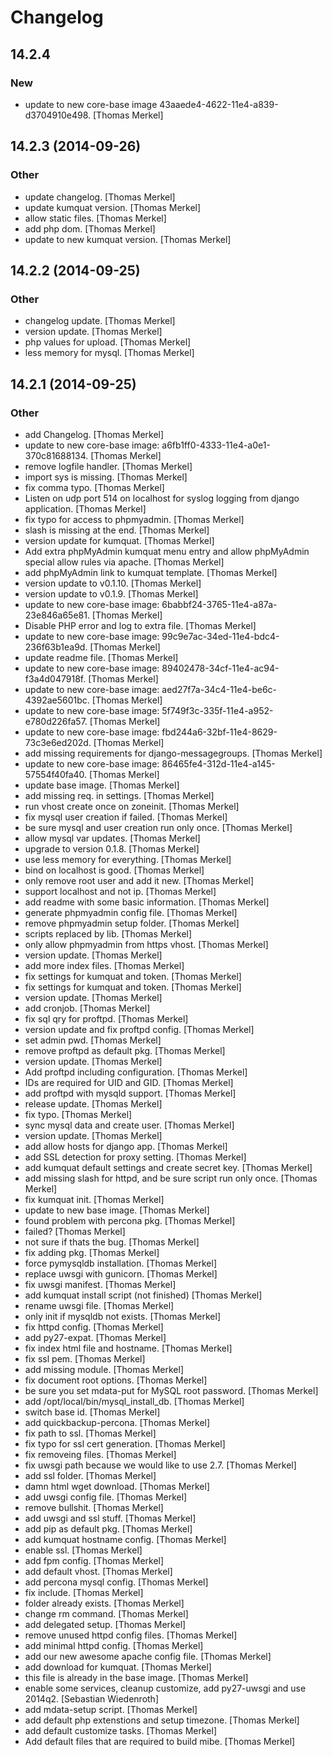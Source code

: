 # Changelog

## 14.2.4

### New

* update to new core-base image 43aaede4-4622-11e4-a839-d3704910e498. [Thomas Merkel]

## 14.2.3 (2014-09-26)

### Other

* update changelog. [Thomas Merkel]
* update kumquat version. [Thomas Merkel]
* allow static files. [Thomas Merkel]
* add php dom. [Thomas Merkel]
* update to new kumquat version. [Thomas Merkel]

## 14.2.2 (2014-09-25)

### Other

* changelog update. [Thomas Merkel]
* version update. [Thomas Merkel]
* php values for upload. [Thomas Merkel]
* less memory for mysql. [Thomas Merkel]

## 14.2.1 (2014-09-25)

### Other

* add Changelog. [Thomas Merkel]
* update to new core-base image: a6fb1ff0-4333-11e4-a0e1-370c81688134. [Thomas Merkel]
* remove logfile handler. [Thomas Merkel]
* import sys is missing. [Thomas Merkel]
* fix comma typo. [Thomas Merkel]
* Listen on udp port 514 on localhost for syslog logging from django application. [Thomas Merkel]
* fix typo for access to phpmyadmin. [Thomas Merkel]
* slash is missing at the end. [Thomas Merkel]
* version update for kumquat. [Thomas Merkel]
* Add extra phpMyAdmin kumquat menu entry and allow phpMyAdmin special allow rules via apache. [Thomas Merkel]
* add phpMyAdmin link to kumquat template. [Thomas Merkel]
* version update to v0.1.10. [Thomas Merkel]
* version update to v0.1.9. [Thomas Merkel]
* update to new core-base image: 6babbf24-3765-11e4-a87a-23e846a65e81. [Thomas Merkel]
* Disable PHP error and log to extra file. [Thomas Merkel]
* update to new core-base image: 99c9e7ac-34ed-11e4-bdc4-236f63b1ea9d. [Thomas Merkel]
* update readme file. [Thomas Merkel]
* update to new core-base image: 89402478-34cf-11e4-ac94-f3a4d047918f. [Thomas Merkel]
* update to new core-base image: aed27f7a-34c4-11e4-be6c-4392ae5601bc. [Thomas Merkel]
* update to new core-base image: 5f749f3c-335f-11e4-a952-e780d226fa57. [Thomas Merkel]
* update to new core-base image: fbd244a6-32bf-11e4-8629-73c3e6ed202d. [Thomas Merkel]
* add missing requirements for django-messagegroups. [Thomas Merkel]
* update to new core-base image: 86465fe4-312d-11e4-a145-57554f40fa40. [Thomas Merkel]
* update base image. [Thomas Merkel]
* add missing req. in settings. [Thomas Merkel]
* run vhost create once on zoneinit. [Thomas Merkel]
* fix mysql user creation if failed. [Thomas Merkel]
* be sure mysql and user creation run only once. [Thomas Merkel]
* allow mysql var updates. [Thomas Merkel]
* upgrade to version 0.1.8. [Thomas Merkel]
* use less memory for everything. [Thomas Merkel]
* bind on localhost is good. [Thomas Merkel]
* only remove root user and add it new. [Thomas Merkel]
* support localhost and not ip. [Thomas Merkel]
* add readme with some basic information. [Thomas Merkel]
* generate phpmyadmin config file. [Thomas Merkel]
* remove phpmyadmin setup folder. [Thomas Merkel]
* scripts replaced by lib. [Thomas Merkel]
* only allow phpmyadmin from https vhost. [Thomas Merkel]
* version update. [Thomas Merkel]
* add more index files. [Thomas Merkel]
* fix settings for kumquat and token. [Thomas Merkel]
* fix settings for kumquat and token. [Thomas Merkel]
* version update. [Thomas Merkel]
* add cronjob. [Thomas Merkel]
* fix sql qry for proftpd. [Thomas Merkel]
* version update and fix proftpd config. [Thomas Merkel]
* set admin pwd. [Thomas Merkel]
* remove proftpd as default pkg. [Thomas Merkel]
* version update. [Thomas Merkel]
* Add proftpd including configuration. [Thomas Merkel]
* IDs are required for UID and GID. [Thomas Merkel]
* add proftpd with mysqld support. [Thomas Merkel]
* release update. [Thomas Merkel]
* fix typo. [Thomas Merkel]
* sync mysql data and create user. [Thomas Merkel]
* version update. [Thomas Merkel]
* add allow hosts for django app. [Thomas Merkel]
* add SSL detection for proxy setting. [Thomas Merkel]
* add kumquat default settings and create secret key. [Thomas Merkel]
* add missing slash for httpd, and be sure script run only once. [Thomas Merkel]
* fix kumquat init. [Thomas Merkel]
* update to new base image. [Thomas Merkel]
* found problem with percona pkg. [Thomas Merkel]
* failed? [Thomas Merkel]
* not sure if thats the bug. [Thomas Merkel]
* fix adding pkg. [Thomas Merkel]
* force pymysqldb installation. [Thomas Merkel]
* replace uwsgi with gunicorn. [Thomas Merkel]
* fix uwsgi manifest. [Thomas Merkel]
* add kumquat install script (not finished) [Thomas Merkel]
* rename uwsgi file. [Thomas Merkel]
* only init if mysqldb not exists. [Thomas Merkel]
* fix httpd config. [Thomas Merkel]
* add py27-expat. [Thomas Merkel]
* fix index html file and hostname. [Thomas Merkel]
* fix ssl pem. [Thomas Merkel]
* add missing module. [Thomas Merkel]
* fix document root options. [Thomas Merkel]
* be sure you set mdata-put for MySQL root password. [Thomas Merkel]
* add /opt/local/bin/mysql_install_db. [Thomas Merkel]
* switch base id. [Thomas Merkel]
* add quickbackup-percona. [Thomas Merkel]
* fix path to ssl. [Thomas Merkel]
* fix typo for ssl cert generation. [Thomas Merkel]
* fix removeing files. [Thomas Merkel]
* fix uwsgi path because we would like to use 2.7. [Thomas Merkel]
* add ssl folder. [Thomas Merkel]
* damn html wget download. [Thomas Merkel]
* add uwsgi config file. [Thomas Merkel]
* remove bullshit. [Thomas Merkel]
* add uwsgi and ssl stuff. [Thomas Merkel]
* add pip as default pkg. [Thomas Merkel]
* add kumquat hostname config. [Thomas Merkel]
* enable ssl. [Thomas Merkel]
* add fpm config. [Thomas Merkel]
* add default vhost. [Thomas Merkel]
* add percona mysql config. [Thomas Merkel]
* fix include. [Thomas Merkel]
* folder already exists. [Thomas Merkel]
* change rm command. [Thomas Merkel]
* add delegated setup. [Thomas Merkel]
* remove unused httpd config files. [Thomas Merkel]
* add minimal httpd config. [Thomas Merkel]
* add our new awesome apache config file. [Thomas Merkel]
* add download for kumquat. [Thomas Merkel]
* this file is already in the base image. [Thomas Merkel]
* enable some services, cleanup customize, add py27-uwsgi and use 2014q2. [Sebastian Wiedenroth]
* add mdata-setup script. [Thomas Merkel]
* add default php extenstions and setup timezone. [Thomas Merkel]
* add default customize tasks. [Thomas Merkel]
* Add default files that are required to build mibe. [Thomas Merkel]

